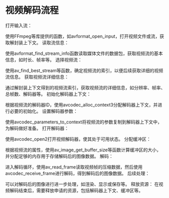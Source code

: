 # 视频解码流程


打开输入流：

使用FFmpeg等库提供的函数，如avformat_open_input，打开视频文件或流，获取解封装上下文。
读取流信息：

使用avformat_find_stream_info函数读取媒体文件的数据包，获取视频流的基本信息，如时长、帧率等。
选择视频流：

使用av_find_best_stream等函数，确定视频流的索引，以便后续获取详细的视频流信息。
获取视频流详细信息：

通过解封装上下文得到的视频流索引，获取视频流的详细信息，如分辨率、帧率、总帧数、解码器等。
初始化解码器上下文：

根据视频流的解码器ID，使用avcodec_alloc_context3分配解码器上下文，并进行必要的初始化。
设置解码器参数：

使用avcodec_parameters_to_context将视频流的参数复制到解码器上下文中，为解码做好准备。
打开解码器：

使用avcodec_open2打开视频解码器，使其处于可用状态。
分配缓冲区：

根据视频流的属性，使用av_image_get_buffer_size等函数计算缓冲区的大小，并分配足够的内存用于存储解码后的图像数据。
解码：

进入解码循环，使用av_read_frame读取视频帧的压缩数据，然后使用avcodec_receive_frame进行解码，得到解码后的图像数据。
后续处理：

可以对解码后的图像进行进一步处理，如渲染、显示或保存等。
释放资源：
在视频解码结束后，需要释放申请的资源，包括解码器上下文、缓冲区等。